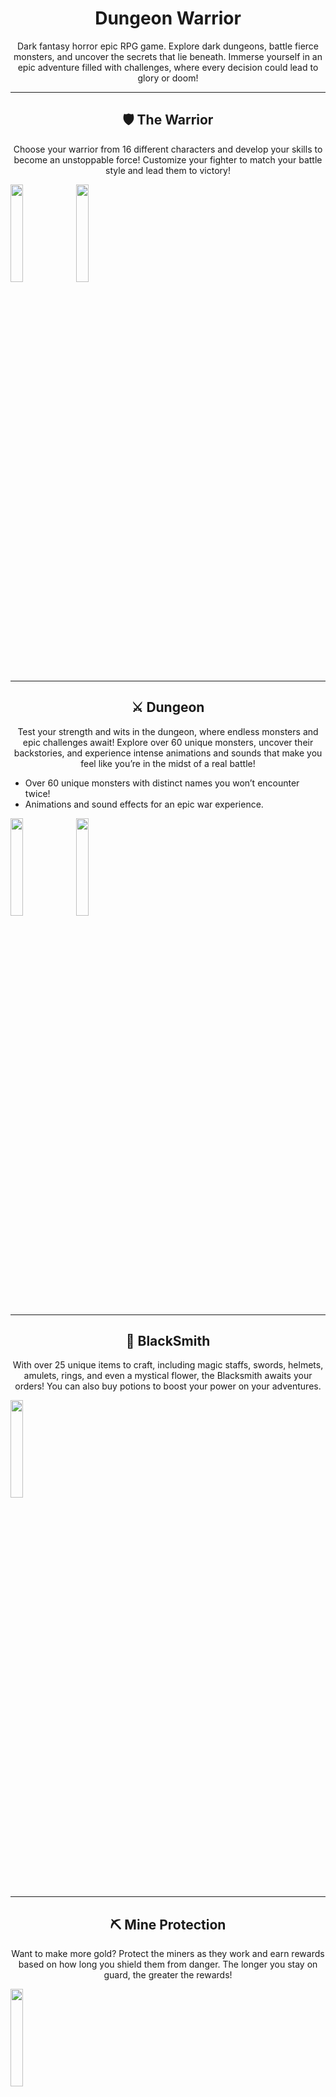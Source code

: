 <h1 align="center"><strong>Dungeon Warrior</strong></h1>  
<p align="center">Dark fantasy horror epic RPG game. Explore dark dungeons, battle fierce monsters, and uncover the secrets that lie beneath. Immerse yourself in an epic adventure filled with challenges, where every decision could lead to glory or doom!</p>

---

<h2 align="center">🛡️ The Warrior</h2>  
<p align="center">Choose your warrior from 16 different characters and develop your skills to become an unstoppable force! Customize your fighter to match your battle style and lead them to victory!</p>
<img src="https://github.com/user-attachments/assets/9f2e3568-7b44-401c-9979-1669f9c27589" width="20%" />
<img src="https://github.com/user-attachments/assets/3754a1bc-f594-4c5c-9201-e040e87ce3db" width="20%" />

---

<h2 align="center">⚔️ Dungeon</h2>  
<p align="center">Test your strength and wits in the dungeon, where endless monsters and epic challenges await! Explore over 60 unique monsters, uncover their backstories, and experience intense animations and sounds that make you feel like you’re in the midst of a real battle!</p>
<ul>
  <li>Over 60 unique monsters with distinct names you won’t encounter twice!</li>
  <li>Animations and sound effects for an epic war experience.</li>
</ul>
<img src="https://github.com/user-attachments/assets/7c4a9ce7-be50-40af-8a54-499125dee843" width="20%" />
<img src="https://github.com/user-attachments/assets/960bda13-3a1f-4839-b092-4eda67f51904" width="20%" />

---

<h2 align="center">🔨 BlackSmith</h2>  
<p align="center">With over 25 unique items to craft, including magic staffs, swords, helmets, amulets, rings, and even a mystical flower, the Blacksmith awaits your orders! You can also buy potions to boost your power on your adventures.</p>
<img src="https://github.com/user-attachments/assets/d7c6245c-7e32-4b36-9627-ee056d29a0ba" width="20%" />

---

<h2 align="center">⛏️ Mine Protection</h2>  
<p align="center">Want to make more gold? Protect the miners as they work and earn rewards based on how long you shield them from danger. The longer you stay on guard, the greater the rewards!</p>
<img src="https://github.com/user-attachments/assets/6812e12a-2e8a-4e58-91cd-05bdbc6fa7d3" width="20%" />

---

<h2 align="center">🌍 Adventures</h2>  
<p align="center">With 5 difficulty levels and 100 unique stories, this is the ultimate adventure experience. Dive into captivating tales, explore new worlds, and earn incredible rewards as you complete quests and overcome challenges!</p>
<img src="https://github.com/user-attachments/assets/d85c7c8e-98a4-4add-a860-7f9f226719dd" width="20%" />

---

<h2 align="center">🏇 Stable</h2>  
<p align="center">There are 5 different mounts, each with its unique price and adventure speed. Mounting these will accelerate your journey, allowing you to embark on faster and more exciting adventures than ever before!</p>
<img src="https://github.com/user-attachments/assets/b319231a-52ce-4ef1-ab26-cb5468564009" width="20%" />

---

<h2 align="center">🎲 Gambler</h2>  
<p align="center">Do you trust your luck? Challenge yourself with this mischievous character who’s after all your gold. Test your fate and see if you can outwit the Gambler in this thrilling game of chance!</p>
<img src="https://github.com/user-attachments/assets/e00b416e-989b-4180-bf8d-0389a30270a8" width="20%" />

---

<h2 align="center">🎶 Epic Theme Musics</h2>  
<p align="center">Immerse yourself in the world with 7 different epic theme music tracks. Let the soundtrack elevate your adventure and make each moment even more unforgettable.</p>
